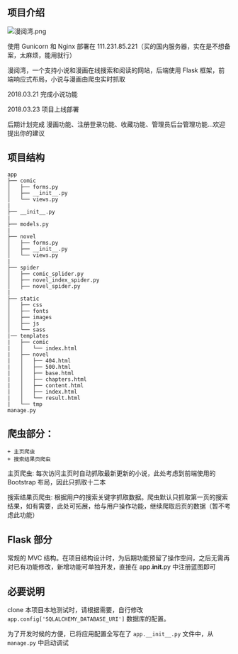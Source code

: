 ## 项目介绍

![漫阅湾.png](https://upload-images.jianshu.io/upload_images/6434703-71a32de3e7835d80.png?imageMogr2/auto-orient/strip%7CimageView2/2/w/1240)

使用 Gunicorn 和 Nginx 部署在 111.231.85.221（买的国内服务器，实在是不想备案，太麻烦，能用就行）

漫阅湾，一个支持小说和漫画在线搜索和阅读的网站，后端使用 Flask 框架，前端响应式布局，小说与漫画由爬虫实时抓取

2018.03.21 完成小说功能

2018.03.23 项目上线部署 

后期计划完成 漫画功能、注册登录功能、收藏功能、管理员后台管理功能...欢迎提出你的建议

## 项目结构

```
app
├── comic
│   ├── forms.py
│   ├── __init__.py  
│   └── views.py
|
├── __init__.py
|
├── models.py
|
├── novel
│   ├── forms.py
│   ├── __init__.py
│   └── views.py
|
├── spider
│   ├── comic_splider.py
│   ├── novel_index_spider.py
│   ├── novel_spider.py
|
├── static
│   ├── css
│   ├── fonts
│   ├── images
│   ├── js
│   └── sass
|── templates
|   ├── comic
|   │   └── index.html
|   ├── novel
|   │   ├── 404.html
|   │   ├── 500.html
|   │   ├── base.html
|   │   ├── chapters.html
|   │   ├── content.html
|   │   ├── index.html
|   │   └── result.html
|   └── tmp
manage.py
```

## 爬虫部分：
	+ 主页爬虫
	+ 搜索结果页爬虫

主页爬虫: 每次访问主页时自动抓取最新更新的小说，此处考虑到前端使用的 Bootstrap 布局，因此只抓取十二本

搜索结果页爬虫: 根据用户的搜索关键字抓取数据。爬虫默认只抓取第一页的搜索结果，如有需要，此处可拓展，给与用户操作功能，继续爬取后页的数据（暂不考虑此功能）

## Flask 部分

常规的 MVC 结构。在项目结构设计时，为后期功能预留了操作空间，之后无需再对已有功能修改，新增功能可单独开发，直接在 app.__init__.py 中注册蓝图即可

## 必要说明

clone 本项目本地测试时，请根据需要，自行修改 `app.config['SQLALCHEMY_DATABASE_URI']` 数据库的配置。

为了开发时候的方便，已将应用配置全写在了 `app.__init__.py` 文件中，从 `manage.py` 中启动调试

